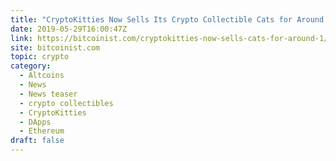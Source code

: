 ```yaml
---
title: "CryptoKitties Now Sells Its Crypto Collectible Cats for Around $1"
date: 2019-05-29T16:00:47Z
link: https://bitcoinist.com/cryptokitties-now-sells-cats-for-around-1/?utm_medium=RSS&utm_source=hune
site: bitcoinist.com
topic: crypto
category:
  - Altcoins
  - News
  - News teaser
  - crypto collectibles
  - CryptoKitties
  - DApps
  - Ethereum
draft: false
---
```

